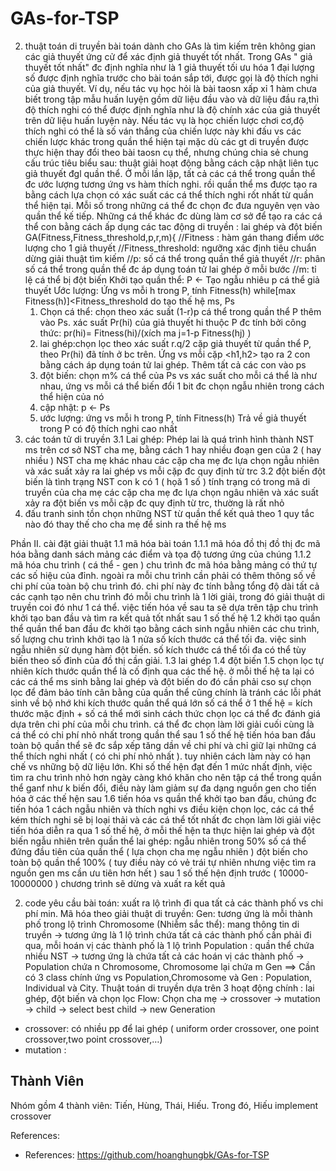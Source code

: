 # GAs-for-TSP
2. thuật toán di truyền
bài toán dành cho GAs là tìm kiếm trên không gian các giả thuyết ứng cử để xác định giả thuyết tốt nhất. Trong GAs " giả thuyết tốt nhất" đc định nghĩa như là 1 giả thuyết tối ưu hóa 1 đại lượng số được định nghĩa trước cho bài toán sắp tới, được gọi là độ thích nghi của giả thuyết. Ví dụ, nếu tác vụ học hỏi là bài taosn xấp xỉ 1 hàm chưa biết trong tập mẫu huấn luyện gồm dữ liệu đầu vào và dữ liệu đầu ra,thì độ thích nghi có thể được định nghĩa như là độ chính xác của giả thuyết trên dữ liệu huấn luyện này. Nếu tác vụ là học chiến lược chơi cơ,độ thích nghi có thể là số ván thắng của chiến lược này khi đấu vs các chiến lược khác trong quần thể hiện tại
mặc dù các gt di truyền được thực hiện thay đổi theo bài taosn cụ thể, nhưng chúng chia sẻ chung cấu trúc tiêu biểu sau: thuật giải hoạt động bằng cách cập nhật liên tục giả thuyết đgl quần thể. Ở mỗi lần lặp, tất cả các cá thể trong quần thể đc ước lượng tương ứng vs hàm thích nghi. rồi quần thể ms được tạo ra bằng cách lựa chọn có xác suất các cá thể thích nghi rốt nhất từ quần thể hiện tại. Mỗi số trong những cá thể đc chọn đc đưa nguyên vẹn vào quần thể kế tiếp. Những cá thể khác đc dùng làm cơ sở để tạo ra các cá thể con bằng cách ấp dụng các tac động di truyền : lai ghép và đột biến
GA(Fitness,Fitness_threshold,p,r,m){
//Fitness : hàm gán thang điểm ước lượng cho 1 giả thuyết
//Fitness_threshold: ngưỡng xác định tiêu chuẩn dừng giải thuật tìm kiếm
//p: số cá thể trong quần thể giả thuyết
//r: phân số cá thể trong quần thể đc áp dụng toán tử lai ghép ở mỗi bước
//m: tỉ lệ cá thể bị đột biến
Khởi tạo quần thể: P <- Tạo ngẫu nhiêu p cá thể giả thuyết
Ước lượng: Ứng vs mỗi h trong P, tính Fitness(h)
while[max Fitness(h)]<Fitness_threshold do
	tạo thế hệ ms, Ps
	1. Chọn cá thể: chọn theo xác suất (1-r)p cá thể trong quần thể P thêm vào Ps. xác suất Pr(hi) của giả thuyết hi thuộc P đc tính bởi công thức: pr(hi)= Fitness(hi)/(xích ma j=1-p Fitness(hj) )
	2. lai ghép:chọn lọc theo xác suất r.q/2 cặp giả thuyết từ quần thể P, theo Pr(hi) đã tính ở bc trên. Ứng vs mỗi cặp <h1,h2> tạo ra 2 con bằng cách áp dụng toán tử lai ghép. Thêm tất cả các con vào ps
	3. đột biến: chọn m% cá thể của Ps vs xác suất cho mỗi cá thể là như nhau, ứng vs mỗi cá thể biến đổi 1 bit đc chọn ngẫu nhiên trong cách thể hiện của nó
	4. cập nhật: p <- Ps
	5. ước lượng: ứng vs mỗi h trong P, tính Fitness(h)
Trả về giả thuyết trong P có độ thích nghi cao nhất
3. các toán tử di truyền
3.1 Lai ghép:
Phép lai là quá trình hình thành NST ms trên cơ sở NST cha mẹ, bằng cách 1 hay nhiều đoạn gen của 2 ( hay nhiều ) NST cha mẹ khác nhau
các cặp cha mẹ đc lựa chọn ngẫu nhiên và xác suất xảy ra lai ghép vs mỗi cặp đc quy định từ trc
3.2 đột biến
đột biến là tình trạng NST con k có 1 ( họă 1 số ) tính trạng có trong mã di truyền của cha mẹ
các cặp cha mẹ đc lựa chọn ngâu nhiên và xác suất xảy ra đột biến vs mỗi cặp đc quy định từ trc, thường là rất nhỏ
4. đấu tranh sinh tồn
chọn những NST từ quần thể kết quả theo 1 quy tắc nào đó thay thế cho cha mẹ để sinh ra thế hệ ms

Phần II. cài đặt giải thuật
1.1 mã hóa bài toán
1.1.1 mã hóa đồ thị
đồ thị đc mã hóa bằng danh sách mảng các điểm và tọa độ tương ứng của chúng
1.1.2 mã hóa chu trình ( cá thể - gen )
chu trình đc mã hóa bằng mảng có thứ tự các số hiệu của đỉnh.
ngoài ra mỗi chu trình cần phải có thêm thông số về chi phí của toàn bộ chu trình đó. chi phí này đc tính bằng tổng độ dài tất cả các cạnh tạo nên chu trình đó
mỗi chu trình là 1 lời giải, trong đó giải thuật di truyền coi đó như 1 cá thể. việc tiến hóa về sau ta sẽ dựa trên tập chu trình khởi tạo ban đầu và tìm ra kết quả tốt nhất sau 1 số thế hệ
1.2 khởi tạo quần thể
quần thể ban đầu đc khởi tạo bằng cách sinh ngẫu nhiên các chu trình, số lượng chu trình khởi tạo là 1 nửa số kích thước cá thể tối đa. việc sinh ngẫu nhiên sử dụng hàm đột biến. số kích thước cá thể tối đa có thể tùy biến theo số đỉnh của đồ thị cần giải.
1.3 lai ghép
1.4 đột biến
1.5 chọn lọc tự nhiên
kích thước quần thể là cố định qua các thế hệ. ở mỗi thế hệ ta lại có các cá thể ms sinh bằng lai ghép và đột biến do đó cần phải cso sự chọn lọc để đảm bảo tính cân bằng của quần thể cũng chính là tránh các lỗi phát sinh về bộ nhớ khi kích thước quần thể quá lớn
số cá thể ở 1 thế hệ = kích thước mặc định + số cá thể mới sinh
cách thức chọn lọc cá thể đc đánh giá dựa trên chi phí của mỗi chu trình. cá thể đc chọn làm lời giải cuối cùng là cá thể có chi phí nhỏ nhất trong quần thể sau 1 số thế hệ tiến hóa
ban đầu toàn bộ quần thể sẽ đc sắp xếp tăng dần về chi phí và chỉ giữ lại những cá thể thích nghi nhất ( có chi phí nhỏ nhất ). tuy nhiên cách làm này có hạn chế vs những bộ dữ liệu lớn. Khi số thế hện đạt đến 1 mức nhất định, việc tìm ra chu trình nhỏ hơn ngày càng khó khăn cho nên tập cá thể trong quần thể ganf như k biến đổi, điều này làm giảm sự đa dạng nguồn gen cho tiến hóa ở các thế hện sau
1.6 tiến hóa
vs quần thể khởi tạo ban đầu, chúng đc tiến hóa 1 cách ngẫu nhiên và thích nghi vs điều kiện chọn lọc, các cá thể kém thích nghi sẽ bị loại thải  và các cá thể tốt nhất đc chọn làm lời giải
việc tiến hóa diễn ra qua 1 số thế hệ, ở mỗi thế hện ta thực hiện lai ghép và đột biến ngẫu nhiên trên quần thể
	lai ghép: ngẫu nhiên trong 50% số cá thể đứng đầu tiên của quần thể ( lựa chọn cha mẹ ngẫu nhiên )
	đột biến cho toàn bộ quần thể 100% ( tuy điều này có vẻ trái tự nhiên nhưng việc tìm ra nguồn gen ms cần ưu tiên hơn hết )
sau 1 số thế hện định trước ( 10000-10000000 ) chương trình sẽ dừng và xuất ra kết quả


2. code
yêu cầu bài toán: xuất ra lộ trình đi qua tất cả các thành phố vs chi phí min. Mã hóa theo giải thuật di truyền: 
	Gen: tương ứng là mỗi thành phố trong lộ trình
	Chromosome (Nhiễm sắc thể): mang thông tin di truyền → tương ứng là 1 lộ trình chứa tất cả các thành phố cần phải đi qua, mỗi hoán vị các thành phố là 1 lộ trình
	Population : quần thể chứa nhiều NST → tương ứng là chứa tất cả các hoán vị các thành phố
→ Population chứa n Chromosome, Chromosome lại chứa m Gen
==> Cần có 3 class chính ứng vs Population,Chromosome và Gen : Population, Individual và City.
Thuật toán di truyền dựa trên 3 hoạt động chính : lai ghép, đột biến và chọn lọc
Flow: Chọn cha mẹ → crossover → mutation → child → select best child → new Generation
+ crossover: có nhiều pp để lai ghép ( uniform order crossover, one point crossover,two point crossover,…)
+ mutation : 
## Thành Viên
Nhóm gồm 4 thành viên: Tiến, Hùng, Thái, Hiếu. Trong đó, Hiếu implement crossover

References:
- References: https://github.com/hoanghungbk/GAs-for-TSP
